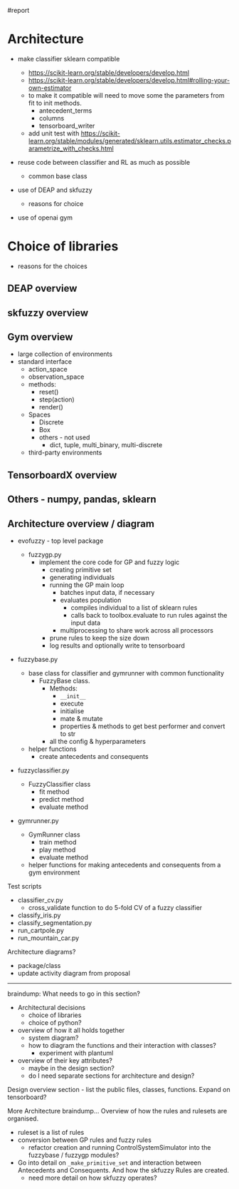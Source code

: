#report 

# Architecture
- make classifier sklearn compatible
    - https://scikit-learn.org/stable/developers/develop.html
    - https://scikit-learn.org/stable/developers/develop.html#rolling-your-own-estimator
    - to make it compatible will need to move some the parameters from fit to init methods.
        - antecedent_terms
        - columns
        - tensorboard_writer
    - add unit test with https://scikit-learn.org/stable/modules/generated/sklearn.utils.estimator_checks.parametrize_with_checks.html

 
- reuse code between classifier and RL as much as possible
    - common base class
- use of DEAP and skfuzzy
    - reasons for choice
- use of openai gym

# Choice of libraries
- reasons for the choices
## DEAP overview
## skfuzzy overview
## Gym overview
- large collection of environments
- standard interface
    - action_space
    - observation_space
    - methods:
        - reset()
        - step(action)
        - render()
    - Spaces
        - Discrete
        - Box
        - others - not used
            - dict, tuple, multi_binary, multi-discrete
    - third-party environments

## TensorboardX overview
## Others - numpy, pandas, sklearn

## Architecture overview / diagram
- evofuzzy - top level package
    - fuzzygp.py
        - implement the core code for GP and fuzzy logic
            - creating primitive set
            - generating individuals
            - running the GP main loop
                - batches input data, if necessary
                - evaluates population
                    - compiles individual to a list of sklearn rules
                    - calls back to toolbox.evaluate to run rules against the input data
                - multiprocessing to share work across all processors
            - prune rules to keep the size down
            - log results and optionally write to tensorboard
- fuzzybase.py
    - base class for classifier and gymrunner with common functionality
        - FuzzyBase class. 
            - Methods:
                - `__init__`
                - execute
                - initialise
                - mate & mutate
                - properties & methods to get best performer and convert to str
            - all the config & hyperparameters
    - helper functions
        - create antecedents and consequents

- fuzzyclassifier.py
    - FuzzyClassifier class
        - fit method
        - predict method
        - evaluate method

- gymrunner.py
    - GymRunner class
        - train method
        - play method
        - evaluate method
    - helper functions for making antecedents and consequents from a gym environment

Test scripts
 - classifier_cv.py
     - cross_validate function to do 5-fold CV of a fuzzy classifier
 - classify_iris.py
 - classify_segmentation.py
 - run_cartpole.py
 - run_mountain_car.py

Architecture diagrams?
- package/class
- update activity diagram from proposal

---

braindump:  What needs to go in this section?   
- Architectural decisions
    - choice of libraries
    - choice of python?
- overview of how it all holds together
    - system diagram?
    - how to diagram the functions and their interaction with classes?
        - experiment with plantuml
- overview of their key attributes?
    - maybe in the design section?
    - do I need separate sections for architecture and design?


Design overview section - list the public files, classes, functions. 
Expand on tensorboard?


More Architecture braindump...
Overview of how the rules and rulesets are organised.
- ruleset is a list of rules
- conversion between GP rules and fuzzy rules
    - refactor creation and running ControlSystemSimulator into the fuzzybase / fuzzygp modules?
- Go into detail on `_make_primitive_set` and interaction between Antecedents and Consequents.  And how the skfuzzy Rules are created.
    - need more detail on how skfuzzy operates?




